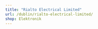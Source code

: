 ```yaml
---
title: "Rialto Electrical Limited"
url: /dublin/rialto-electrical-limited/
shop: Elektronik
---
```

